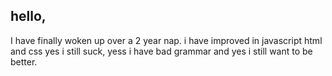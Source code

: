 ## hello,

I have finally woken up over a 2 year nap.
i have improved in javascript html and css
yes i still suck, yess i have bad grammar
and yes i still want to be better.
